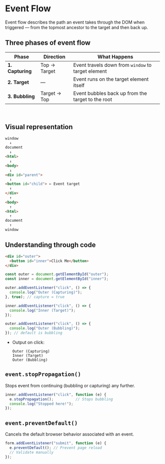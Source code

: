 # Event Flow
Event flow describes the path an event takes through the DOM when triggered — from the topmost ancestor to the target and then back up.

## Three phases of event flow

| **Phase**        | **Direction** | **What Happens**                                   |
| ---------------- | ------------- | -------------------------------------------------- |
| **1. Capturing** | Top → Target  | Event travels down from `window` to target element |
| **2. Target**    | —             | Event runs on the target element itself            |
| **3. Bubbling**  | Target → Top  | Event bubbles back up from the target to the root  |

<br>

## Visual representation

```HTML
window
  ↓
document
  ↓
<html>
  ↓
<body>
  ↓
<div id="parent">
  ↓
<button id="child"> ← Event target
  ↑
</div>
  ↑
<body>
  ↑
<html>
  ↑
document
  ↑
window
```

## Understanding through code

```HTML
<div id="outer">
  <button id="inner">Click Me</button>
</div>
```

```JavaScript
const outer = document.getElementById("outer");
const inner = document.getElementById("inner");

outer.addEventListener("click", () => {
  console.log("Outer (Capturing)");
}, true); // capture = true

inner.addEventListener("click", () => {
  console.log("Inner (Target)");
});

outer.addEventListener("click", () => {
  console.log("Outer (Bubbling)");
}); // default is bubbling
```

- Output on click:
    ```
    Outer (Capturing)
    Inner (Target)
    Outer (Bubbling)
    ```

## `event.stopPropagation()` 
Stops event from continuing (bubbling or capturing) any further.
```JavaScript
inner.addEventListener("click", function (e) {
  e.stopPropagation();          // Stops bubbling
  console.log("Stopped here!");
});
```

## `event.preventDefault()`
Cancels the default browser behavior associated with an event.
```JavaScript
form.addEventListener("submit", function (e) {
  e.preventDefault(); // Prevent page reload
  // Validate manually
});
```
